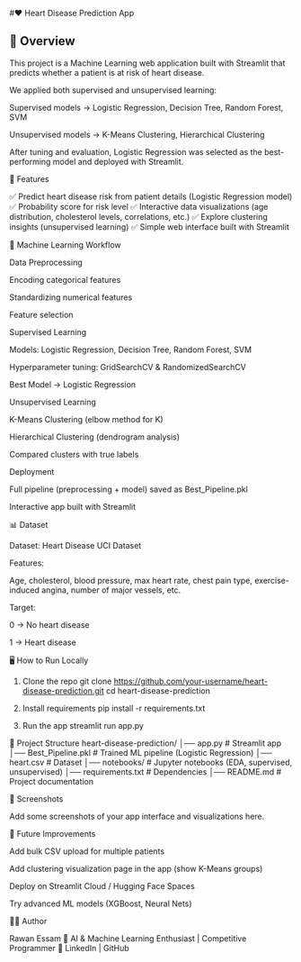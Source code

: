 #❤️ Heart Disease Prediction App
<h2>📌 Overview</h2>

This project is a Machine Learning web application built with Streamlit that predicts whether a patient is at risk of heart disease.

We applied both supervised and unsupervised learning:

Supervised models → Logistic Regression, Decision Tree, Random Forest, SVM

Unsupervised models → K-Means Clustering, Hierarchical Clustering

After tuning and evaluation, Logistic Regression was selected as the best-performing model and deployed with Streamlit.

🚀 Features

✅ Predict heart disease risk from patient details (Logistic Regression model)
✅ Probability score for risk level
✅ Interactive data visualizations (age distribution, cholesterol levels, correlations, etc.)
✅ Explore clustering insights (unsupervised learning)
✅ Simple web interface built with Streamlit

🧠 Machine Learning Workflow

Data Preprocessing

Encoding categorical features

Standardizing numerical features

Feature selection

Supervised Learning

Models: Logistic Regression, Decision Tree, Random Forest, SVM

Hyperparameter tuning: GridSearchCV & RandomizedSearchCV

Best Model → Logistic Regression

Unsupervised Learning

K-Means Clustering (elbow method for K)

Hierarchical Clustering (dendrogram analysis)

Compared clusters with true labels

Deployment

Full pipeline (preprocessing + model) saved as Best_Pipeline.pkl

Interactive app built with Streamlit

📊 Dataset

Dataset: Heart Disease UCI Dataset

Features:

Age, cholesterol, blood pressure, max heart rate, chest pain type, exercise-induced angina, number of major vessels, etc.

Target:

0 → No heart disease

1 → Heart disease

🖥️ How to Run Locally
1. Clone the repo
git clone https://github.com/your-username/heart-disease-prediction.git
cd heart-disease-prediction

2. Install requirements
pip install -r requirements.txt

3. Run the app
streamlit run app.py

📂 Project Structure
heart-disease-prediction/
│── app.py                 # Streamlit app
│── Best_Pipeline.pkl      # Trained ML pipeline (Logistic Regression)
│── heart.csv              # Dataset
│── notebooks/             # Jupyter notebooks (EDA, supervised, unsupervised)
│── requirements.txt       # Dependencies
│── README.md              # Project documentation

📸 Screenshots

Add some screenshots of your app interface and visualizations here.

🔮 Future Improvements

Add bulk CSV upload for multiple patients

Add clustering visualization page in the app (show K-Means groups)

Deploy on Streamlit Cloud / Hugging Face Spaces

Try advanced ML models (XGBoost, Neural Nets)

👩‍💻 Author

Rawan Essam
📌 AI & Machine Learning Enthusiast | Competitive Programmer
🔗 LinkedIn
 | GitHub
